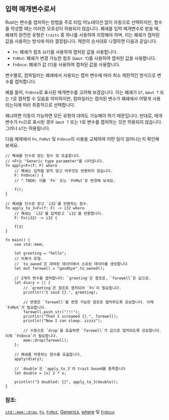 ## 입력 매개변수로서

Rust는 변수를 캡처하는 방법을 주로 타입 어노테이션 없이 자동으로 선택하지만, 함수를 작성할 때는 이러한 모호성이 허용되지 않습니다. 폐쇄를 입력 매개변수로 받을 때, 폐쇄의 완전한 유형은 `traits` 중 하나를 사용하여 지정해야 하며, 이는 폐쇄가 캡처된 값을 사용하는 방식에 따라 결정됩니다. 제한의 순서대로 나열하면 다음과 같습니다.

* `Fn`: 폐쇄가 참조 (`&T`)를 사용하여 캡처된 값을 사용합니다.
* `FnMut`: 폐쇄가 변경 가능한 참조 (`&mut T`)를 사용하여 캡처된 값을 사용합니다.
* `FnOnce`: 폐쇄가 값 (`T`)을 사용하여 캡처된 값을 사용합니다.

변수별로, 컴파일러는 폐쇄에서 사용되는 캡처 변수에 따라 최소 제한적인 방식으로 변수를 캡처합니다.

예를 들어, `FnOnce`로 표시된 매개변수를 고려해 보겠습니다. 이는 폐쇄가 `&T`, `&mut T` 또는 `T`로 캡처할 수 있음을 의미하지만, 컴파일러는 캡처된 변수가 폐쇄에서 어떻게 사용되는지에 따라 최종적으로 선택합니다.

왜냐하면 이동이 가능하면 모든 유형의 대여도 가능해야 하기 때문입니다. 반대로, 매개변수가 `Fn`으로 표시된 경우 `&mut T` 또는 `T`로 변수를 캡처하는 것은 허용되지 않습니다. 그러나 `&T`는 허용됩니다.

다음 예제에서 `Fn`, `FnMut` 및 `FnOnce`의 사용을 교체하여 어떤 일이 일어나는지 확인해 보세요.

```rust,editable
// 폐쇄를 인수로 받는 함수 및 호출합니다.
// <F>는 "Generic type parameter"를 나타냅니다.
fn apply<F>(f: F) where
    // 폐쇄는 입력을 받지 않고 아무것도 반환하지 않습니다.
    F: FnOnce() {
    // ^ TODO: 이를 `Fn` 또는 `FnMut`로 변경해 보세요.

    f();
}

// 폐쇄를 인수로 받고 `i32`를 반환하는 함수.
fn apply_to_3<F>(f: F) -> i32 where
    // 폐쇄는 `i32`를 입력받고 `i32`를 반환합니다.
    F: Fn(i32) -> i32 {

    f(3)
}

fn main() {
    use std::mem;

    let greeting = "hello";
    // 비복사 유형.
    // `to_owned`은 대여된 데이터에서 소유된 데이터를 생성합니다
    let mut farewell = "goodbye".to_owned();

    // 2개의 변수를 캡처합니다: `greeting`은 참조로, `farewell`은 값으로.
    let diary = || {
        // `greeting`은 참조로 캡처되어 `Fn`이 필요합니다.
        println!("I said {}.", greeting);

        // 변경은 `farewell`를 변경 가능한 참조로 캡처하도록 강요합니다. 이제 `FnMut`가 필요합니다.
        farewell.push_str("!!!");
        println!("Then I screamed {}.", farewell);
        println!("Now I can sleep. zzzzz");

        // 수동으로 `drop`을 호출하면 `farewell`가 값으로 캡처되도록 강요합니다. 이제 `FnOnce`가 필요합니다.
        mem::drop(farewell);
    };

    // 폐쇄를 적용하는 함수를 호출합니다.
    apply(diary);

    // `double`은 `apply_to_3`의 trait bound를 충족합니다
    let double = |x| 2 * x;

    println!("3 doubled: {}", apply_to_3(double));
}
```

### 참조:

[`std::mem::drop`][drop], [`Fn`][fn], [`FnMut`][fnmut], [Generics][generics], [where][where] 및 [`FnOnce`][fnonce]

[drop]: https://doc.rust-lang.org/std/mem/fn.drop.html
[fn]: https://doc.rust-lang.org/std/ops/trait.Fn.html
[fnmut]: https://doc.rust-lang.org/std/ops/trait.FnMut.html
[fnonce]: https://doc.rust-lang.org/std/ops/trait.FnOnce.html
[generics]: ../../generics.md
[where]: ../../generics/where.md

